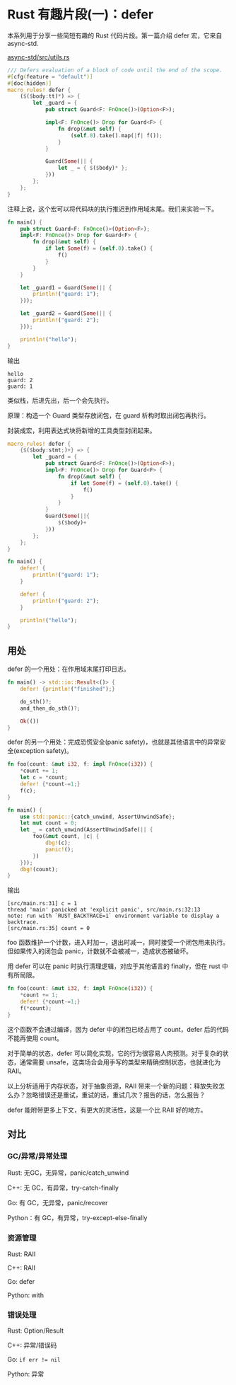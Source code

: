 # Rust 有趣片段(一)：defer 

本系列用于分享一些简短有趣的 Rust 代码片段。第一篇介绍 defer 宏，它来自 async-std.

[async-std/src/utils.rs](https://docs.rs/crate/async-std/1.5.0/source/src/utils.rs)

```rust
/// Defers evaluation of a block of code until the end of the scope.
#[cfg(feature = "default")]
#[doc(hidden)]
macro_rules! defer {
    ($($body:tt)*) => {
        let _guard = {
            pub struct Guard<F: FnOnce()>(Option<F>);

            impl<F: FnOnce()> Drop for Guard<F> {
                fn drop(&mut self) {
                    (self.0).take().map(|f| f());
                }
            }

            Guard(Some(|| {
                let _ = { $($body)* };
            }))
        };
    };
}
```

注释上说，这个宏可以将代码块的执行推迟到作用域末尾。我们来实验一下。

```rust
fn main() {
    pub struct Guard<F: FnOnce()>(Option<F>);
    impl<F: FnOnce()> Drop for Guard<F> {
        fn drop(&mut self) {
            if let Some(f) = (self.0).take() {
                f()
            }
        }
    }

    let _guard1 = Guard(Some(|| {
        println!("guard: 1");
    }));

    let _guard2 = Guard(Some(|| {
        println!("guard: 2");
    }));

    println!("hello");
}
```

输出

    hello
    guard: 2
    guard: 1

类似栈，后进先出，后一个会先执行。

原理：构造一个 Guard 类型存放闭包，在 guard 析构时取出闭包再执行。

封装成宏，利用表达式块将新增的工具类型封闭起来。

```rust
macro_rules! defer {
    {$($body:stmt;)+} => {
        let _guard = {
            pub struct Guard<F: FnOnce()>(Option<F>);
            impl<F: FnOnce()> Drop for Guard<F> {
                fn drop(&mut self) {
                    if let Some(f) = (self.0).take() {
                        f()
                    }
                }
            }
            Guard(Some(||{
                $($body)+
            }))
        };
    };
}

fn main() {
    defer! {
        println!("guard: 1");
    }

    defer! {
        println!("guard: 2");
    }

    println!("hello");
}
```

## 用处

defer 的一个用处：在作用域末尾打印日志。


```rust
fn main() -> std::io::Result<()> {
    defer! {println!("finished");}

    do_sth()?;
    and_then_do_sth()?;

    Ok(())
}
```

defer 的另一个用处：完成恐慌安全(panic safety)，也就是其他语言中的异常安全(exception safety)。

```rust
fn foo(count: &mut i32, f: impl FnOnce(i32)) {
    *count += 1;
    let c = *count;
    defer! {*count-=1;}
    f(c);
}

fn main() {
    use std::panic::{catch_unwind, AssertUnwindSafe};
    let mut count = 0;
    let _ = catch_unwind(AssertUnwindSafe(|| {
        foo(&mut count, |c| {
            dbg!(c);
            panic!();
        })
    }));
    dbg!(count);
}
```

输出

    [src/main.rs:31] c = 1
    thread 'main' panicked at 'explicit panic', src/main.rs:32:13
    note: run with `RUST_BACKTRACE=1` environment variable to display a backtrace.
    [src/main.rs:35] count = 0

foo 函数维护一个计数，进入时加一，退出时减一，同时接受一个闭包用来执行。但如果传入的闭包会 panic，计数就不会被减一，造成状态被破坏。

用 defer 可以在 panic 时执行清理逻辑，对应于其他语言的 finally，但在 rust 中有所局限。

```rust
fn foo(count: &mut i32, f: impl FnOnce(i32)) {
    *count += 1;
    defer! {*count-=1;}
    f(*count);
}
```

这个函数不会通过编译，因为 defer 中的闭包已经占用了 count，defer 后的代码不能再使用 count。

对于简单的状态，defer 可以简化实现，它的行为很容易人肉预测。对于复杂的状态，通常需要 unsafe，这类场合会用手写的类型来精确控制状态，也就进化为 RAII。

以上分析适用于内存状态，对于抽象资源，RAII 带来一个新的问题：释放失败怎么办？忽略错误还是重试，重试的话，重试几次？报告的话，怎么报告？

defer 能附带更多上下文，有更大的灵活性，这是一个比 RAII 好的地方。

## 对比

### GC/异常/异常处理

Rust: 无GC，无异常，panic/catch_unwind

C++: 无 GC，有异常，try-catch-finally

Go: 有 GC，无异常，panic/recover

Python：有 GC，有异常，try-except-else-finally

### 资源管理

Rust: RAII

C++: RAII

Go: defer

Python: with

### 错误处理

Rust: Option/Result

C++: 异常/错误码

Go: `if err != nil`

Python: 异常
